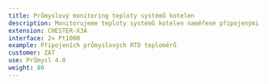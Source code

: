 ```yaml
---
title: Průmyslový monitoring teploty systémů kotelen
description: Monitorujeme teploty systémů kotelen naměřené připojenými průmyslovými senzory Pt1000.
extension: CHESTER-X3A
interface: 2× Pt1000
example: Připojeních průmyslových RTD teploměrů
customer: ZAT
use: Průmysl 4.0
weight: 80
---
```

